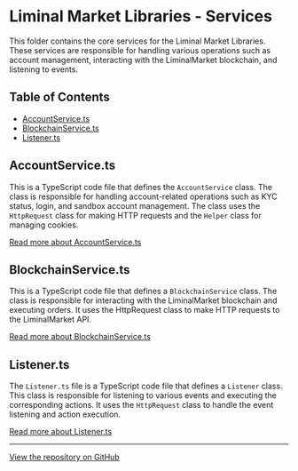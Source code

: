 # Liminal Market Libraries - Services

This folder contains the core services for the Liminal Market Libraries. These services are responsible for handling various operations such as account management, interacting with the LiminalMarket blockchain, and listening to events.

## Table of Contents

- [AccountService.ts](#accountservicets)
- [BlockchainService.ts](#blockchainservicets)
- [Listener.ts](#listenerts)

## AccountService.ts

This is a TypeScript code file that defines the `AccountService` class. The class is responsible for handling account-related operations such as KYC status, login, and sandbox account management. The class uses the `HttpRequest` class for making HTTP requests and the `Helper` class for managing cookies.

[Read more about AccountService.ts](AccountService.ts)

## BlockchainService.ts

This is a TypeScript code file that defines a `BlockchainService` class. The class is responsible for interacting with the LiminalMarket blockchain and executing orders. It uses the HttpRequest class to make HTTP requests to the LiminalMarket API.

[Read more about BlockchainService.ts](BlockchainService.ts)

## Listener.ts

The `Listener.ts` file is a TypeScript code file that defines a `Listener` class. This class is responsible for listening to various events and executing the corresponding actions. It uses the `HttpRequest` class to handle the event listening and action execution.

[Read more about Listener.ts](Listener.ts)

---

[View the repository on GitHub](https://github.com/liminal-market/liminal.market.libraries/tree/main/javascript/core/src/services)